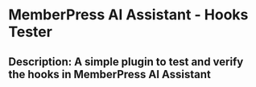 # MemberPress AI Assistant - Hooks Tester
## Description: A simple plugin to test and verify the hooks in MemberPress AI Assistant
